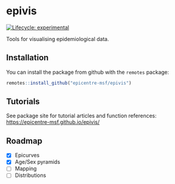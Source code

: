 
<!-- README.md is generated from README.Rmd. Please edit that file -->

# epivis

<!-- badges: start -->

[![Lifecycle:
experimental](https://img.shields.io/badge/lifecycle-experimental-orange.svg)](https://www.tidyverse.org/lifecycle/#experimental)
<!-- badges: end -->

Tools for visualising epidemiological data.

## Installation

You can install the package from github with the `remotes` package:

``` r
remotes::install_github("epicentre-msf/epivis")
```

## Tutorials

See package site for tutorial articles and function references:
<https://epicentre-msf.github.io/epivis/>

## Roadmap

-   [x] Epicurves
-   [x] Age/Sex pyramids
-   [ ] Mapping
-   [ ] Distributions
